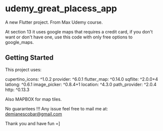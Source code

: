 # udemy_great_placess_app

A new Flutter project. From Max Udemy course.

At section 13 it uses google maps that requires a credit card, if you don't want or don't have one, use this code with 
only free options to google_maps.

## Getting Started

This project uses:

  cupertino_icons: ^1.0.2
  provider: ^6.0.1
  flutter_map: ^0.14.0
  sqflite: ^2.0.0+4
  latlong: ^0.6.1
  image_picker: ^0.8.4+1
  location: ^4.3.0
  path_provider: ^2.0.4
  http: ^0.13.3
  
  Also MAPBOX for map tiles.

No guarantees !!!
Any issue feel free to mail me at: demianescobar@gmail.com

Thank you and have fun =]
